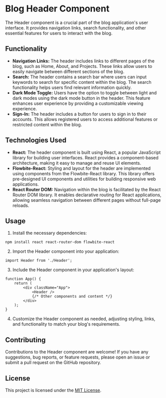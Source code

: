<h1>Blog Header Component</h1>

<p>The Header component is a crucial part of the blog application's user interface. It provides navigation links, search functionality, and other essential features for users to interact with the blog.</p>

<h2>Functionality</h2>
<ul>
  <li><strong>Navigation Links:</strong> The header includes links to different pages of the blog, such as Home, About, and Projects. These links allow users to easily navigate between different sections of the blog.</li>
  <li><strong>Search:</strong> The header contains a search bar where users can input keywords to search for specific content within the blog. The search functionality helps users find relevant information quickly.</li>
  <li><strong>Dark Mode Toggle:</strong> Users have the option to toggle between light and dark modes using the dark mode button in the header. This feature enhances user experience by providing a customizable viewing experience.</li>
  <li><strong>Sign-In:</strong> The header includes a button for users to sign in to their accounts. This allows registered users to access additional features or restricted content within the blog.</li>
</ul>

<h2>Technologies Used</h2>
<ul>
  <li><strong>React:</strong> The header component is built using React, a popular JavaScript library for building user interfaces. React provides a component-based architecture, making it easy to manage and reuse UI elements.</li>
  <li><strong>Flowbite-React:</strong> Styling and layout for the header are implemented using components from the Flowbite-React library. This library offers pre-designed UI components and utilities for building responsive web applications.</li>
  <li><strong>React Router DOM:</strong> Navigation within the blog is facilitated by the React Router DOM library. It enables declarative routing for React applications, allowing seamless navigation between different pages without full-page reloads.</li>
</ul>

<h2>Usage</h2>
<ol>
  <li>Install the necessary dependencies:</li>
</ol>

<pre><code class="language-javascript">npm install react react-router-dom flowbite-react
</code></pre>

<ol start="2">
  <li>Import the Header component into your application:</li>
</ol>

<pre><code class="language-javascript">import Header from './Header';
</code></pre>

<ol start="3">
  <li>Include the Header component in your application's layout:</li>
</ol>

<pre><code class="language-javascript">function App() {
    return (
        &lt;div className="App"&gt;
            &lt;Header /&gt;
            {/* Other components and content */}
        &lt;/div&gt;
    );
}
</code></pre>

<ol start="4">
  <li>Customize the Header component as needed, adjusting styling, links, and functionality to match your blog's requirements.</li>
</ol>

<h2>Contributing</h2>
<p>Contributions to the Header component are welcome! If you have any suggestions, bug reports, or feature requests, please open an issue or submit a pull request on the GitHub repository.</p>

<h2>License</h2>
<p>This project is licensed under the <a href="LICENSE">MIT License</a>.</p>
